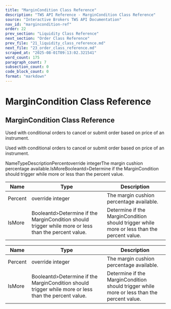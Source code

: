 ```yaml
---
title: "MarginCondition Class Reference"
description: "TWS API Reference - MarginCondition Class Reference"
source: "Interactive Brokers TWS API Documentation"
nav_id: "margincondition-ref"
order: 22
prev_section: "Liquidity Class Reference"
next_section: "Order Class Reference"
prev_file: "21_liquidity_class_reference.md"
next_file: "23_order_class_reference.md"
scraped_at: "2025-08-01T09:13:02.321541"
word_count: 175
paragraph_count: 7
subsection_count: 0
code_block_count: 0
format: "markdown"
---
```


# MarginCondition Class Reference

## MarginCondition Class Reference

Used with conditional orders to cancel or submit order based on price of an instrument.

Used with conditional orders to cancel or submit order based on price of an instrument.

NameTypeDescriptionPercentoverride integerThe margin cushion percentage available.IsMoreBooleantd>Determine if the MarginCondition should trigger while more or less than the percent value.

| Name | Type | Description |
| --- | --- | --- |
| Percent | override integer | The margin cushion percentage available. |
| IsMore | Booleantd>Determine if the MarginCondition should trigger while more or less than the percent value. | Determine if the MarginCondition should trigger while more or less than the percent value. |

| Name | Type | Description |
| --- | --- | --- |
| Percent | override integer | The margin cushion percentage available. |
| IsMore | Booleantd>Determine if the MarginCondition should trigger while more or less than the percent value. | Determine if the MarginCondition should trigger while more or less than the percent value. |